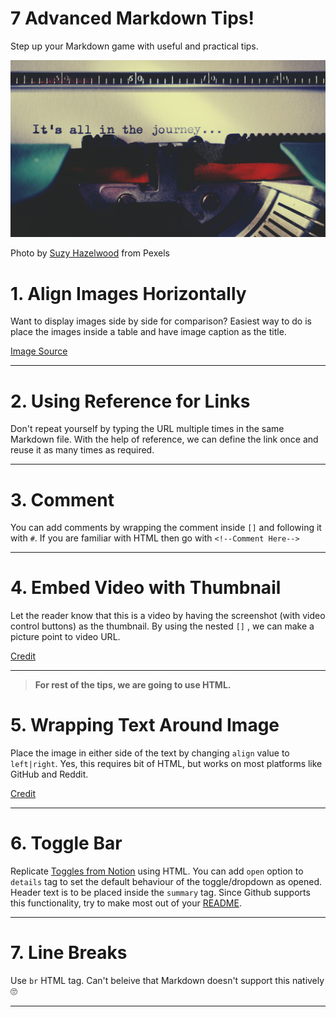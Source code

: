 # 7 Advanced Markdown Tips!

Step up your Markdown game with useful and practical tips.


![Women Typing](https://raw.githubusercontent.com/6aravind/tidbits/main/assets/images/markdown_cover.jpg)


Photo by [Suzy Hazelwood](https://www.pexels.com/photo/black-typewriter-machine-typing-on-white-printer-paper-1303835/) from Pexels 


# 1. Align Images Horizontally

Want to display images side by side for comparison? Easiest way to do is place the images inside a table and have image caption as the title.


<script src="https://gist.github.com/6aravind/07df0443300b1f83e0423200ef3979df.js?file=01_Markdown.md"> </script>


[Image Source](https://pexels.com)

---

# 2. Using Reference for Links

Don't repeat yourself by typing the URL multiple times in the same Markdown file. With the help of reference, we can define the link once and reuse it as many times as required.


<script src="https://gist.github.com/6aravind/07df0443300b1f83e0423200ef3979df.js?file=02_Markdown.md"> </script>

---

# 3. Comment

You can add comments by wrapping the comment inside `[]` and following it with `#`. If you are familiar with HTML then go with `<!--Comment Here-->`


<script src="https://gist.github.com/6aravind/07df0443300b1f83e0423200ef3979df.js?file=03_Markdown.md"> </script>

---

# 4. Embed Video with Thumbnail

Let the reader know that this is a video by having the screenshot (with video control buttons) as the thumbnail. By using the nested `[]` , we can make a picture point to video URL.


<script src="https://gist.github.com/6aravind/07df0443300b1f83e0423200ef3979df.js?file=04_Markdown.md"> </script>

[Credit](https://stackoverflow.com/a/29862696)

---

> **For rest of the tips, we are going to use HTML.**

# 5. Wrapping Text Around Image

Place the image in either side of the text by changing `align` value to `left|right`. Yes, this requires bit of HTML, but works on most platforms like GitHub and Reddit. 


<script src="https://gist.github.com/6aravind/07df0443300b1f83e0423200ef3979df.js?file=05_Markdown.md"> </script>

[Credit](https://github.com/DavidWells/advanced-markdown/blob/master/README.md#advanced-formatting-tips)

---


# 6. Toggle Bar

Replicate [Toggles from Notion](https://www.notion.so/Toggles-c720af26b4bd4789b736c140b2dc73fe) using HTML. You can add `open`  option to `details` tag to set the default behaviour of the toggle/dropdown as opened. Header text is to be placed inside the `summary` tag. 
Since Github supports this functionality, try to make most out of your [README](https://github.com/6aravind/tidbits).


<script src="https://gist.github.com/6aravind/07df0443300b1f83e0423200ef3979df.js?file=06_Markdown.md"> </script>

---

# 7. Line Breaks

Use `br` HTML tag. Can't beleive that Markdown doesn't support this natively 🙄


<script src="https://gist.github.com/6aravind/07df0443300b1f83e0423200ef3979df.js?file=07_Markdown.md"> </script>

---
